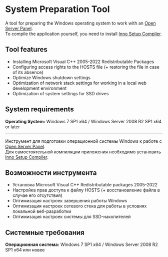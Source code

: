 # System Preparation Tool

A tool for preparing the Windows operating system to work with an [Open Server Panel](https://ospanel.io).\
To compile the application yourself, you need to install [Inno Setup Compiler](https://jrsoftware.org/download.php/is.exe).

##  Tool features

* Installing Microsoft Visual C++ 2005-2022 Redistributable Packages
* Configuring access rights to the HOSTS file (+ restoring the file in case of its absence)
* Optimize Windows shutdown settings
* Optimization of network stack settings for working in a local web development environment
* Optimization of system settings for SSD drives

##  System requirements

**Operating System:** Windows 7 SP1 x64 / Windows Server 2008 R2 SP1 x64 or later

***

Инструмент для подготовки операционной системы Windows к работе с [Open Server Panel](https://ospanel.io).\
Для самостоятельной компиляции приложения необходимо установить [Inno Setup Compiler](https://jrsoftware.org/download.php/is.exe).

##  Возможности инструмента

* Установка Microsoft Visual C++ Redistributable packages 2005-2022
* Настройка прав доступа к файлу HOSTS (+ восстановление файла в случае его отсутствия)
* Оптимизация настроек завершения работы Windows
* Оптимизация настроек сетевого стека для работы в условиях локальной веб-разработки
* Оптимизация настроек системы для SSD-накопителей

##  Системные требования

**Операционная система:** Windows 7 SP1 x64 / Windows Server 2008 R2 SP1 x64 или новее
